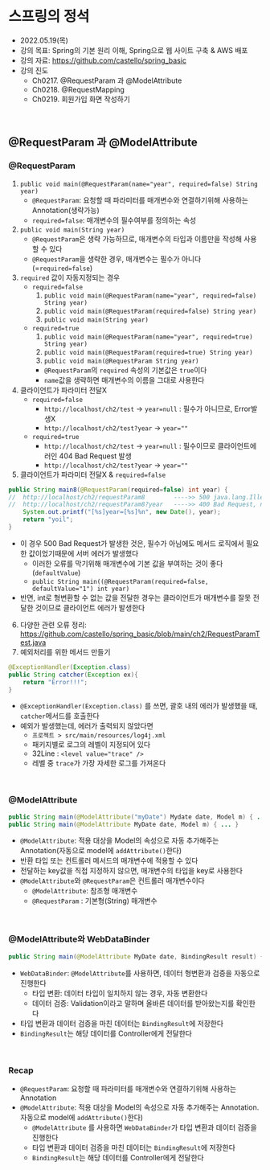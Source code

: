 
# 스프링의 정석
- 2022.05.19(목)
- 강의 목표: Spring의 기본 원리 이해, Spring으로 웹 사이트 구축 & AWS 배포
- 강의 자료: https://github.com/castello/spring_basic
- 강의 진도 
	- Ch0217. @RequestParam 과 @ModelAttribute
	- Ch0218. @RequestMapping
	- Ch0219. 회원가입 화면 작성하기 

<br>

## @RequestParam 과 @ModelAttribute
### @RequestParam
1. `public void main(@RequestParam(name="year", required=false) String year)`
	- `@RequestParam`: 요청할 때 파라미터를 매개변수와 연결하기위해 사용하는 Annotation(생략가능)
	- `required=false`: 매개변수의 필수여부를 정의하는 속성	
2. `public void main(String year)`
	- `@RequestParam`은 생략 가능하므로, 매개변수의 타입과 이름만을 작성해 사용할 수 있다
	- `@RequestParam`을 생략한 경우, 매개변수는 필수가 아니다 (=`required=false`)
3. `required` 값이 자동지정되는 경우
	- `required=false`
		1. `public void main(@RequestParam(name="year", required=false) String year)`
		2. `public void main(@RequestParam(required=false) String year)`
		3. `public void main(String year)`
	- `required=true`
		1. `public void main(@RequestParam(name="year", required=true) String year)`
		2. `public void main(@RequestParam(required=true) String year)`
		3. `public void main(@RequestParam String year)`
		- `@RequestParam`의 `required` 속성의 기본값은 `true`이다
		- `name`값을 생략하면 매개변수의 이름을 그대로 사용한다 
4. 클라이언트가 파라미터 전달X
	- `required=false`
		- `http://localhost/ch2/test`		→ `year=null` : 필수가 아니므로, Error발생X
		- `http://localhost/ch2/test?year`	→ `year=""` 
	- `required=true`
		- `http://localhost/ch2/test`		→ `year=null` : 필수이므로 클라이언트에러인 404 Bad Request 발생
		- `http://localhost/ch2/test?year`	→ `year=""` 
5. 클라이언트가 파라미터 전달X & `required=false`
```java
public String main8(@RequestParam(required=false) int year) {   
//	http://localhost/ch2/requestParam8        ---->> 500 java.lang.IllegalStateException: Optional int parameter 'year' is present but cannot be translated into a null value due to being declared as a primitive type. Consider declaring it as object wrapper for the corresponding primitive type.
//	http://localhost/ch2/requestParam8?year   ---->> 400 Bad Request, nested exception is java.lang.NumberFormatException: For input string: "" 
	System.out.printf("[%s]year=[%s]%n", new Date(), year);
	return "yoil";
}
```
- 이 경우 500 Bad Request가 발생한 것은, 필수가 아님에도 메서드 로직에서 필요한 값이었기때문에 서버 에러가 발생했다
	- 이러한 오류를 막기위해 매개변수에 기본 값을 부여하는 것이 좋다(`defaultValue`)
	- `public String main((@RequestParam(required=false, defaultValue="1") int year)`
- 반면, int로 형변환할 수 없는 값을 전달한 경우는 클라이언트가 매개변수를 잘못 전달한 것이므로 클라이언트 에러가 발생한다
6. 다양한 관련 오류 정리: https://github.com/castello/spring_basic/blob/main/ch2/RequestParamTest.java
7. 예외처리를 위한 메서드 만들기
```java
@ExceptionHandler(Exception.class)
public String catcher(Exception ex){
	return "Error!!!";
}
```
- `@ExceptionHandler(Exception.class)` 를 쓰면, 괄호 내의 에러가 발생했을 때, `catcher`메서드를 호출한다
- 예외가 발생했는데, 에러가 출력되지 않았다면
	- `프로젝트 > src/main/resources/log4j.xml`
	- 패키지별로 로그의 레벨이 지정되어 있다
	- 32Line : `<level value="trace" />`
	- 레벨 중 `trace`가 가장 자세한 로그를 가져온다


<br>

### @ModelAttribute
```java
public String main(@ModelAttribute("myDate") Mydate date, Model m) { ... }
public String main(@ModelAttribute MyDate date, Model m) { ... }
```
- `@ModelAttribute`: 적용 대상을 Model의 속성으로 자동 추가해주는 Annotation(자동으로 model에 `addAttribute()`한다)
- 반환 타입 또는 컨트롤러 메서드의 매개변수에 적용할 수 있다
- 전달하는 key값을 직접 지정하지 않으면, 매개변수의 타입을 key로 사용한다 
- `@ModelAttribute`와 `@RequestParam`은 컨트롤러 매개변수이다 
	- `@ModelAttribute`: 참조형 매개변수
	- `@RequestParam` : 기본형(String) 매개변수

<br>

### @ModelAttribute와 WebDataBinder
```java
public String main(@ModelAttribute MyDate date, BindingResult result) { ... }
```
- `WebDataBinder`: `@ModelAttribute`를 사용하면, 데이터 형변환과 검증을 자동으로 진행한다 
	- 타입 변환: 데이터 타입이 일치하지 않는 경우, 자동 변환한다
	- 데이터 검증: Validation이라고 말하며 올바른 데이터를 받아왔는지를 확인한다
- 타입 변환과 데이터 검증을 마친 데이터는 `BindingResult`에 저장한다
- `BindingResult`는 해당 데이터를 Controller에게 전달한다 

<br>

### Recap
- `@RequestParam`: 요청할 때 파라미터를 매개변수와 연결하기위해 사용하는 Annotation
- `@ModelAttribute`: 적용 대상을 Model의 속성으로 자동 추가해주는 Annotation. 자동으로 model에 `addAttribute()`한다)
	- `@ModelAttribute` 를 사용하면 `WebDataBinder`가 타입 변환과 데이터 검증을 진행한다
	- 타입 변환과 데이터 검증을 마친 데이터는 `BindingResult`에 저장한다
	- `BindingResult`는 해당 데이터를 Controller에게 전달한다 	